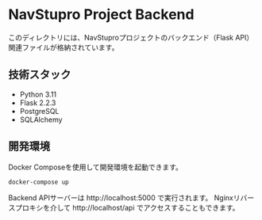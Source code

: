 # NavStupro Project Backend

このディレクトリには、NavStuproプロジェクトのバックエンド（Flask API）関連ファイルが格納されています。

## 技術スタック

- Python 3.11
- Flask 2.2.3
- PostgreSQL
- SQLAlchemy

## 開発環境

Docker Composeを使用して開発環境を起動できます。

```bash
docker-compose up
```

Backend APIサーバーは http://localhost:5000 で実行されます。
Nginxリバースプロキシを介して http://localhost/api でアクセスすることもできます。
